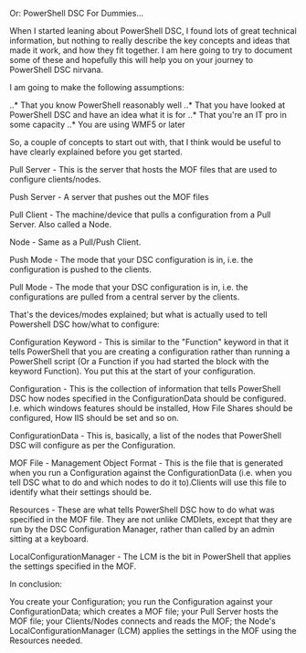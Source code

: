 Or: PowerShell DSC For Dummies...

When I started leaning about PowerShell DSC, I found lots of great technical information, but nothing to really describe the key concepts and ideas that made it work, and how they fit together. I am here going to try to document some of these and hopefully this will help you on your journey to PowerShell DSC nirvana.

I am going to make the following assumptions:

..* That you know PowerShell reasonably well
..* That you have looked at PowerShell DSC and have an idea what it is for
..* That you're an IT pro in some capacity
..* You are using WMF5 or later

So, a couple of concepts to start out with, that I think would be useful to have clearly explained before you get started.

Pull Server - This is the server that hosts the MOF files that are used to configure clients/nodes.


Push Server - A server that pushes out the MOF files


Pull Client - The machine/device that pulls a configuration from a Pull Server. Also called a Node.


Node - Same as a Pull/Push Client.


Push Mode - The mode that your DSC configuration is in, i.e. the configuration is pushed to the clients.


Pull Mode - The mode that your DSC configuration is in, i.e. the configurations are pulled from a central server by the clients.




That's the devices/modes explained; but what is actually used to tell Powershell DSC how/what to configure:


Configuration Keyword - This is similar to the "Function" keyword in that it tells PowerShell that you are creating a configuration rather than running a PowerShell script (Or a Function if you had started the block with the keyword Function). You put this at the start of your configuration.


Configuration - This is the collection of information that tells PowerShell DSC how nodes specified in the ConfigurationData should be configured. I.e. which windows features should be installed, How File Shares should be configured, How IIS should be set and so on.


ConfigurationData - This is, basically, a list of the nodes that PowerShell DSC will configure as per the Configuration.


MOF File - Management Object Format - This is the file that is generated when you run a Configuration against the ConfigurationData (i.e. when you tell DSC what to do and which nodes to do it to).Clients will use this file to identify what their settings should be.


Resources - These are what tells PowerShell DSC how to do what was specified in the MOF file. They are not unlike CMDlets, except that they are run by the DSC Configuration Manager, rather than called by an admin sitting at a keyboard.


LocalConfigurationManager - The LCM is the bit in PowerShell that applies the settings specified in the MOF.


In conclusion:


You create your Configuration; you run the Configuration against your ConfigurationData; which creates a MOF file; your Pull Server hosts the MOF file; your Clients/Nodes connects and reads the MOF; the Node's LocalConfigurationManager (LCM) applies the settings in the MOF using the Resources needed.

















































